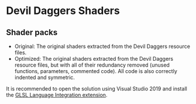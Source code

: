 # Devil Daggers Shaders

## Shader packs

- Original: The original shaders extracted from the Devil Daggers resource files.
- Optimized: The original shaders extracted from the Devil Daggers resource files, but with all of their redundancy removed (unused functions, parameters, commented code). All code is also correctly indented and symmetric.

It is recommended to open the solution using Visual Studio 2019 and install the [GLSL Language Integration extension](https://marketplace.visualstudio.com/items?itemName=DanielScherzer.GLSL).